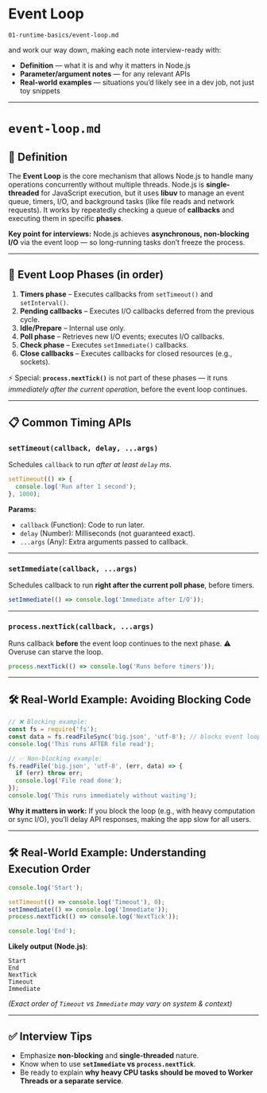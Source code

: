 # Event Loop

```
01-runtime-basics/event-loop.md
```

and work our way down, making each note interview-ready with:

- **Definition** — what it is and why it matters in Node.js
- **Parameter/argument notes** — for any relevant APIs
- **Real-world examples** — situations you’d likely see in a dev job, not just toy snippets

------

# `event-loop.md`

## 📌 Definition

The **Event Loop** is the core mechanism that allows Node.js to handle many operations concurrently without multiple threads.
 Node.js is **single-threaded** for JavaScript execution, but it uses **libuv** to manage an event queue, timers, I/O, and background tasks (like file reads and network requests).
 It works by repeatedly checking a queue of **callbacks** and executing them in specific **phases**.

**Key point for interviews:**
 Node.js achieves **asynchronous, non-blocking I/O** via the event loop — so long-running tasks don’t freeze the process.

------

## 🔄 Event Loop Phases (in order)

1. **Timers phase** – Executes callbacks from `setTimeout()` and `setInterval()`.
2. **Pending callbacks** – Executes I/O callbacks deferred from the previous cycle.
3. **Idle/Prepare** – Internal use only.
4. **Poll phase** – Retrieves new I/O events; executes I/O callbacks.
5. **Check phase** – Executes `setImmediate()` callbacks.
6. **Close callbacks** – Executes callbacks for closed resources (e.g., sockets).

⚡ Special: **`process.nextTick()`** is not part of these phases — it runs *immediately after the current operation*, before the event loop continues.

------

## 📋 Common Timing APIs

### `setTimeout(callback, delay, ...args)`

Schedules `callback` to run *after at least `delay` ms*.

```js
setTimeout(() => {
  console.log('Run after 1 second');
}, 1000);
```

**Params:**

- `callback` (Function): Code to run later.
- `delay` (Number): Milliseconds (not guaranteed exact).
- `...args` (Any): Extra arguments passed to callback.

------

### `setImmediate(callback, ...args)`

Schedules callback to run **right after the current poll phase**, before timers.

```js
setImmediate(() => console.log('Immediate after I/O'));
```

------

### `process.nextTick(callback, ...args)`

Runs callback **before** the event loop continues to the next phase.
 ⚠ Overuse can starve the loop.

```js
process.nextTick(() => console.log('Runs before timers'));
```

------

## 🛠 Real-World Example: Avoiding Blocking Code

```js
// ❌ Blocking example:
const fs = require('fs');
const data = fs.readFileSync('big.json', 'utf-8'); // blocks event loop
console.log('This runs AFTER file read');

// ✅ Non-blocking example:
fs.readFile('big.json', 'utf-8', (err, data) => {
  if (err) throw err;
  console.log('File read done');
});
console.log('This runs immediately without waiting');
```

**Why it matters in work:**
 If you block the loop (e.g., with heavy computation or sync I/O), you’ll delay API responses, making the app slow for all users.

------

## 🛠 Real-World Example: Understanding Execution Order

```js
console.log('Start');

setTimeout(() => console.log('Timeout'), 0);
setImmediate(() => console.log('Immediate'));
process.nextTick(() => console.log('NextTick'));

console.log('End');
```

**Likely output (Node.js)**:

```
Start
End
NextTick
Timeout
Immediate
```

*(Exact order of `Timeout` vs `Immediate` may vary on system & context)*

------

## ✅ Interview Tips

- Emphasize **non-blocking** and **single-threaded** nature.
- Know when to use **`setImmediate` vs `process.nextTick`**.
- Be ready to explain **why heavy CPU tasks should be moved to Worker Threads or a separate service**.

